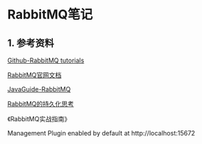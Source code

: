 # RabbitMQ笔记

## 1. 参考资料

[Github-RabbitMQ tutorials](https://github.com/rabbitmq/rabbitmq-tutorials)

[RabbitMQ官网文档](https://www.rabbitmq.com/documentation.html)

[JavaGuide-RabbitMQ](https://javaguide.cn/high-performance/message-queue/rabbitmq-questions.html)

[RabbitMQ的持久化思考](https://www.jianshu.com/p/84b3e5d9f8f8)

《RabbitMQ实战指南》

Management Plugin enabled by default at http://localhost:15672

